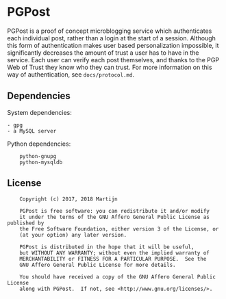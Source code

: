 PGPost
======

PGPost is a proof of concept microblogging service which authenticates each individual
post, rather than a login at the start of a session. Although this form of authentication
makes user based personalization impossible, it significantly decreases the amount of trust
a user has to have in the service. Each user can verify each post themselves, and thanks
to the PGP Web of Trust they know who they can trust. For more information on this way
of authentication, see `docs/protocol.md`.

Dependencies
------------

System dependencies:
```
- gpg
- a MySQL server
```

Python dependencies:
```
    python-gnupg
    python-mysqldb
```

License
-------

```
    Copyright (c) 2017, 2018 Martijn

    PGPost is free software: you can redistribute it and/or modify
    it under the terms of the GNU Affero General Public License as published by
    the Free Software Foundation, either version 3 of the License, or
    (at your option) any later version.

    PGPost is distributed in the hope that it will be useful,
    but WITHOUT ANY WARRANTY; without even the implied warranty of
    MERCHANTABILITY or FITNESS FOR A PARTICULAR PURPOSE.  See the
    GNU Affero General Public License for more details.

    You should have received a copy of the GNU Affero General Public License
    along with PGPost.  If not, see <http://www.gnu.org/licenses/>.
```
